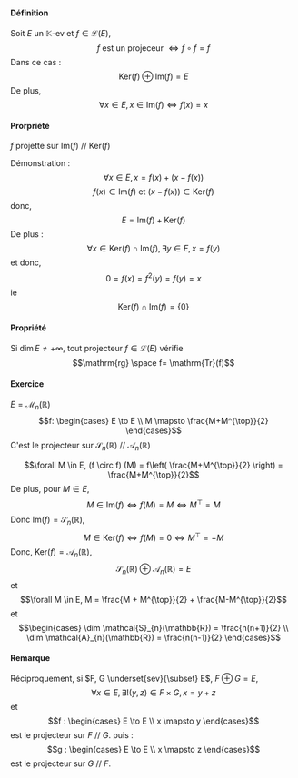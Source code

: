 #### Définition
Soit $E$ un $\mathbb{K}$-ev et $f \in \mathcal{L}(E)$, 
$$f \text{ est un projeceur } \Leftrightarrow f \circ f = f$$
Dans ce cas : 
$$\mathrm{Ker}(f) \oplus \mathrm{Im}(f) = E$$
De plus, 
$$\forall x \in E, x \in \mathrm{Im}(f) \Leftrightarrow f(x) = x$$

#### Prorpriété
$f$ projette sur $\mathrm{Im}(f)$ // $\mathrm{Ker}(f)$

Démonstration : 
$$\forall x \in E, x = f(x) + (x-f(x))$$
$$f(x) \in \mathrm{Im}(f) \text{ et }(x-f(x)) \in \mathrm{Ker}(f)$$
donc, 
$$E = \mathrm{Im}(f) + \mathrm{Ker}(f)$$
De plus : 
$$\forall x \in \mathrm{Ker}(f) \cap \mathrm{Im}(f) ,\exists y \in E , x = f(y)$$
et donc, 
$$0 = f(x) = f^{2}(y) = f(y) = x$$
ie 
$$\mathrm{Ker}(f)\cap\mathrm{Im}(f) = \{ 0 \}$$

#### Propriété
Si $\dim E \neq + \infty$, tout projecteur $f \in \mathcal{L}(E)$ vérifie 
$$\mathrm{rg} \space f= \mathrm{Tr}(f)$$

#### Exercice
$E = \mathcal{M}_{n}(\mathbb{R})$
$$f: \begin{cases}
E \to E \\
M \mapsto \frac{M+M^{\top}}{2}
\end{cases}$$
C'est le projecteur sur $\mathcal{S}_{n}(\mathbb{R})$ // $\mathcal{A}_{n}(\mathbb{R})$

$$\forall M \in E, (f \circ f) (M) = f\left( \frac{M+M^{\top}}{2} \right) = \frac{M+M^{\top}}{2}$$
De plus, pour $M \in E$,
$$M \in \mathrm{Im}(f) \Leftrightarrow f(M) = M  \Leftrightarrow M^{\top} = M$$
Donc $\mathrm{Im}(f) = \mathcal{S}_{n}(\mathbb{R})$, 
$$ M \in \mathrm{Ker}(f) \Leftrightarrow f(M) = 0 \Leftrightarrow M^{\top} = - M$$
Donc, $\mathrm{Ker}(f) = \mathcal{A}_{n}(\mathbb{R})$, 
$$\mathcal{S}_{n}(\mathbb{R}) \oplus \mathcal{A}_{n}(\mathbb{R}) = E$$
et 
$$\forall M \in E, M = \frac{M + M^{\top}}{2} + \frac{M-M^{\top}}{2}$$
et
$$\begin{cases}
\dim \mathcal{S}_{n}(\mathbb{R}) = \frac{n(n+1)}{2} \\
\dim \mathcal{A}_{n}(\mathbb{R}) = \frac{n(n-1)}{2}
\end{cases}$$

#### Remarque
Réciproquement, si $F, G \underset{sev}{\subset} E$, $F \oplus G = E$, 
$$\forall x \in E, \exists ! (y, z) \in F \times G,  x = y+z$$
et 
$$f : \begin{cases}
E \to E \\
x \mapsto y
\end{cases}$$
est le projecteur sur $F$ // $G$.
puis : 
$$g : \begin{cases}
E \to E \\
x \mapsto z
\end{cases}$$
est le projecteur sur $G$ // $F$.
